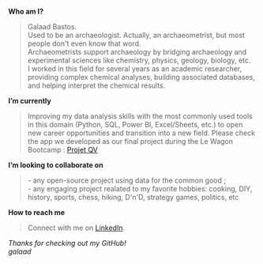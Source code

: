 **Who am I?**  
>Galaad Bastos.  
Used to be an archaeologist. Actually, an archaeometrist, but most people don't even know that word.  
Archaeometrists support archaeology by bridging archaeology and experimental sciences like chemistry, physics, geology, biology, etc.  
I worked in this field for several years as an academic researcher, providing complex chemical analyses, building associated databases, and helping interpret the chemical results. 
    
**I’m currently**   
> Improving my data analysis skills with the most commonly used tools in this domain (Python, SQL, Power BI, Excel/Sheets, etc.) to open new career opportunities and transition into a new field.
> Please check the app we developed as our final project during the Le Wagon Bootcamp :  [Projet QV](https://projetqv.streamlit.app)
  
**I’m looking to collaborate on**  
>   \- any open-source project using data for the common good ;  
    \- any engaging project realated to my favorite hobbies: cooking, DIY, history, sports, chess, hiking, D'n'D, strategy games, politics, etc 
    
**How to reach me**  
>    Connect with me on [LinkedIn](https://www.linkedin.com/in/galaad-bastos).



_Thanks for checking out my GitHub!_  
_galaad_
